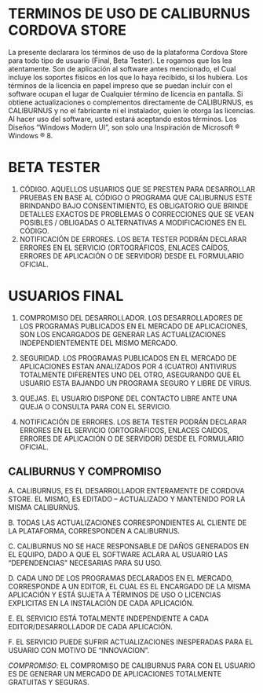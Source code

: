TERMINOS DE USO DE CALIBURNUS CORDOVA STORE 
=============

La presente declarara los términos de uso de la plataforma Cordova Store para todo tipo de usuario (Final, Beta Tester). 
Le rogamos que los lea atentamente. Son de aplicación al software antes mencionado, el Cual incluye los soportes físicos en los que lo haya recibido, si los hubiera. Los términos de la licencia en papel impreso que se puedan incluir con el software ocupan el lugar de Cualquier término de licencia en pantalla. Si obtiene actualizaciones o complementos directamente de CALIBURNUS, es CALIBURNUS y no el fabricante ni el instalador, quien le otorga las licencias. Al hacer uso del software, usted estará aceptando estos términos. Los Diseños “Windows Modern UI”, son solo una Inspiración de Microsoft ® Windows ® 8.

BETA TESTER
=============

1. CÓDIGO. AQUELLOS USUARIOS QUE SE PRESTEN PARA DESARROLLAR PRUEBAS EN BASE AL CÓDIGO O PROGRAMA QUE CALIBURNUS ESTE BRINDANDO BAJO CONSENTIMIENTO, ES OBLIGATORIO QUE BRINDE DETALLES EXACTOS DE PROBLEMAS O CORRECCIONES QUE SE VEAN POSIBLES / OBLIGADAS O ALTERNATIVAS A MODIFICACIONES EN EL CÓDIGO. 
2. NOTIFICACIÓN DE ERRORES. LOS BETA TESTER PODRÁN DECLARAR ERRORES EN EL SERVICIO (ORTOGRÁFICOS, ENLACES CAÍDOS, ERRORES DE APLICACIÓN O DE SERVIDOR) DESDE EL FORMULARIO OFICIAL. 


USUARIOS FINAL
=============

1. COMPROMISO DEL DESARROLLADOR. LOS DESARROLLADORES DE LOS PROGRAMAS PUBLICADOS EN EL MERCADO DE APLICACIONES, SON 
LOS ENCARGADOS DE GENERAR LAS ACTUALIZACIONES INDEPENDIENTEMENTE DEL MISMO MERCADO. 

2. SEGURIDAD. LOS PROGRAMAS PUBLICADOS EN EL MERCADO DE APLICACIONES ESTAN ANALIZADOS POR 4 
(CUATRO) ANTIVIRUS TOTALMENTE DIFERENTES UNO DEL OTRO, ASEGURANDO QUE EL USUARIO ESTA BAJANDO UN PROGRAMA SEGURO Y LIBRE DE VIRUS. 

3. QUEJAS. EL USUARIO DISPONE DEL CONTACTO LIBRE ANTE UNA QUEJA O CONSULTA PARA CON EL SERVICIO. 

4. NOTIFICACIÓN DE ERRORES. LOS BETA TESTER PODRÁN DECLARAR ERRORES EN EL SERVICIO (ORTOGRAFICOS, ENLACES CAIDOS, ERRORES DE APLICACIÓN O DE SERVIDOR) DESDE EL FORMULARIO OFICIAL. 


CALIBURNUS Y COMPROMISO 
-----------

A.	CALIBURNUS, ES EL DESARROLLADOR ENTERAMENTE DE CORDOVA STORE. EL MISMO, ES EDITADO – ACTUALIZADO Y MANTENIDO POR LA MISMA CALIBURNUS.  

B.	TODAS LAS ACTUALIZACIONES CORRESPONDIENTES AL CLIENTE DE LA PLATAFORMA, CORRESPONDEN A CALIBURNUS.  

C.	CALIBURNUS NO SE HACE RESPONSABLE DE DAÑOS GENERADOS EN EL EQUIPO, DADO A QUE EL SOFTWARE ACLARA AL USUARIO LAS “DEPENDENCIAS” NECESARIAS PARA SU USO.  

D.	CADA UNO DE LOS PROGRAMAS DECLARADOS EN EL MERCADO, CORRESPONDE A UN EDITOR, EL CUAL ES EL ENCARGADO DE LA MISMA APLICACIÓN Y ESTÁ SUJETA A TÉRMINOS DE USO O LICENCIAS EXPLICITAS EN LA INSTALACIÓN DE CADA APLICACIÓN.  

E.	EL SERVICIO ESTÁ TOTALMENTE INDEPENDIENTE A CADA EDITOR/DESARROLLADOR DE CADA APLICACIÓN.  

F.	EL SERVICIO PUEDE SUFRIR ACTUALIZACIONES INESPERADAS PARA EL USUARIO CON MOTIVO DE “INNOVACION”.  

*COMPROMISO*: EL COMPROMISO DE CALIBURNUS PARA CON EL USUARIO ES DE GENERAR UN MERCADO DE APLICACIONES TOTALMENTE GRATUITAS Y SEGURAS. 
